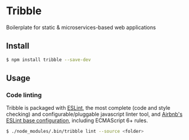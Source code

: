 # Tribble

Boilerplate for static & microservices-based web applications

## Install

```bash
$ npm install tribble --save-dev
```

## Usage

### Code linting

Tribble is packaged with [ESLint](https://github.com/eslint/eslint), the most complete (code and style checking) and configurable/pluggable javascript linter tool, and [Airbnb's ESLint base configuration](https://github.com/airbnb/javascript), including ECMAScript 6+ rules. 

```bash
$ ./node_modules/.bin/tribble lint --source <folder>
```

